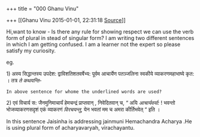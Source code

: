 +++
title = "000 Ghanu Vinu"

+++
[[Ghanu Vinu	2015-01-01, 22:31:18 [Source](https://groups.google.com/g/samskrita/c/xUdPya2ivMk)]]



Hi,want to know - Is there any rule for showing respect we can use the verb form of plural in stead of singular form? I am writing two different sentences in which I am getting confused. I am a learner not the expert so please satisfy my curiosity.

eg.

1\) अस्य सिद्धान्तस्य उपदेश: द्वाविशतिशतवर्षेभ्य: पूर्वम आचार्येण पतञ्जलिना स्वकीये व्याकरणमहाभाष्ये कृत: । तत्र *ते कथयन्ति-*

    In above sentence for whome the underlined words are used?  

  

2\)  एवं विचार्य स: जैनमुनिमाचार्यं हेमचन्द्रं प्राप्तवान् , निवेदितवान् च, “ अयि *आचार्यवर्या:* ! भवन्तो भोजव्याकरणसदृशं एकं व्याकरणं *विरचयन्तु*, येन भवतां मम च अमरा कीर्तिभवेत् “ इति ।

   In this sentence Jaisinha is addressing jainmuni Hemachandra Acharya .He is using plural form of acharyavaryah, virachayantu.

